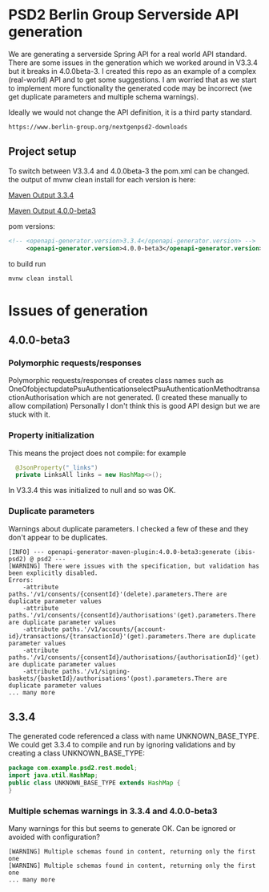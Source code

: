 # PSD2 Berlin Group Serverside API generation 

We are generating a serverside Spring API for a real world API standard. There are some issues in the generation which we worked around in V3.3.4 but it breaks in 4.0.0beta-3.
I created this repo as an example of a complex (real-world) API and to get some suggestions.
I am worried that as we start to implement more functionality the generated code may be incorrect (we get duplicate parameters and multiple schema warnings).  

Ideally we would not change the API definition, it is a third party standard.

```
https://www.berlin-group.org/nextgenpsd2-downloads
```

## Project setup
To switch between V3.3.4 and 4.0.0beta-3 the pom.xml can be changed.
the output of mvnw clean install for each version is here: 

[Maven Output 3.3.4](./mvn-3.3.4.txt)

[Maven Output 4.0.0-beta3](./mvn-4.0.0-beta3.txt)

pom versions: 
``` xml 
<!-- <openapi-generator.version>3.3.4</openapi-generator.version> -->
     <openapi-generator.version>4.0.0-beta3</openapi-generator.version>
```

to build run 
``` bash
mvnw clean install
```


# Issues of generation

## 4.0.0-beta3

### Polymorphic requests/responses 
Polymorphic requests/responses of creates class names such as OneOfobjectupdatePsuAuthenticationselectPsuAuthenticationMethodtransactionAuthorisation which are not generated.
(I created these manually to allow compilation)
Personally I don't think this is good API design but we are stuck with it.

### Property initialization  

This means the project does not compile:
for example 
```java  
  @JsonProperty("_links")
  private LinksAll links = new HashMap<>();
```   
In V3.3.4 this was initialized to null and so was OK.


### Duplicate parameters
Warnings about duplicate parameters. I checked a few of these and they don't appear to be duplicates.

```
[INFO] --- openapi-generator-maven-plugin:4.0.0-beta3:generate (ibis-psd2) @ psd2 ---
[WARNING] There were issues with the specification, but validation has been explicitly disabled.
Errors: 
	-attribute paths.'/v1/consents/{consentId}'(delete).parameters.There are duplicate parameter values
	-attribute paths.'/v1/consents/{consentId}/authorisations'(get).parameters.There are duplicate parameter values
	-attribute paths.'/v1/accounts/{account-id}/transactions/{transactionId}'(get).parameters.There are duplicate parameter values
	-attribute paths.'/v1/consents/{consentId}/authorisations/{authorisationId}'(get).parameters.There are duplicate parameter values
	-attribute paths.'/v1/signing-baskets/{basketId}/authorisations'(post).parameters.There are duplicate parameter values
... many more
``` 

## 3.3.4
The generated code referenced a class with name UNKNOWN_BASE_TYPE.
We could get 3.3.4 to compile and run by ignoring validations and by creating a class UNKNOWN_BASE_TYPE:

``` java
package com.example.psd2.rest.model;
import java.util.HashMap;
public class UNKNOWN_BASE_TYPE extends HashMap {
}
```
 

### Multiple schemas warnings in 3.3.4 and 4.0.0-beta3
Many warnings for this but seems to generate OK. Can be ignored or avoided with configuration?  
```
[WARNING] Multiple schemas found in content, returning only the first one
[WARNING] Multiple schemas found in content, returning only the first one
... many more
```
